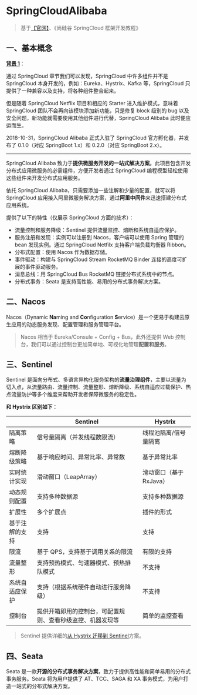 # SpringCloudAlibaba

> 基于[【官网】](https://spring.io/projects/spring-cloud-alibaba)、《尚硅谷 SpringCloud 框架开发教程》

## 一、基本概念

**[背景 1](https://spring.io/blog/2018/12/12/spring-cloud-greenwich-rc1-available-now)**：

通过 SpringCloud 章节我们可以发现，SpringCloud 中许多组件并不是 SpringCloud 本身开发的，例如：Eureka、Hystrix、Kafka 等，SpringCloud 只提供了一种兼容以及支持，将各种组件整合起来。

但是随着 SpringCloud Netflix 项目和相应的 Starter 进入维护模式，意味着 SpringCloud 团队不会再向该模块添加新功能，只是修复 block 级别的 bug 以及安全问题，新功能就需要使用其他组件进行代替，SpringCloud Alibaba 此时便应运而生。

2018-10-31，SpringCloud Alibaba 正式入驻了 SpringCloud 官方孵化器，并发布了 0.1.0（对应 SpringBoot 1.x）和 0.2.0（对应 SpringBoot 2.x）。

---

SpringCloud Alibaba 致力于**提供微服务开发的一站式解决方案**。此项目包含开发分布式应用微服务的必需组件，方便开发者通过 SpringCloud 编程模型轻松使用这些组件来开发分布式应用服务。

依托 SpringCloud Alibaba，只需要添加一些注解和少量的配置，就可以将 SpringCloud 应用接入阿里微服务解决方案，通过**阿里中间件**来迅速搭建分布式应用系统。

提供了以下的特性（仅展示 SpringCloud 方面的技术）：

- 流量控制和服务降级：Sentinel 提供流量监控、熔断和系统自适应保护。
- 服务注册和发现：实例可以注册到 Nacos，客户端可以使用 Spring 管理的 bean 发现实例。通过 SpringCloud Netfilx 支持客户端负载均衡器 Ribbon。
- 分布式配置：使用 Nacos 作为数据存储。
- 事件驱动：构建与 SpringCloud Stream RocketMQ Binder 连接的高度可扩展的事件驱动服务。
- 消息总线：用 SpringCloud Bus RocketMQ 链接分布式系统中的节点。
- 分布式事务：Seata 是支持高性能、易用的分布式事务解决方案。

## 二、Nacos

Nacos（Dynamic **Na**ming and **Co**nfiguration **S**ervice）是一个更易于构建云原生应用的动态服务发现、配置管理和服务管理平台。

> Nacos 相当于 Eureka/Consule + Config + Bus，此外还提供 Web 控制台，我们可以通过控制台更加简单地、可视化地管理**配置和服务**。

## 三、Sentinel

Sentinel 是面向分布式、多语言异构化服务架构的**流量治理组件**，主要以流量为切入点，从流量路由、流量控制、流量整形、熔断降级、系统自适应过载保护、热点流量防护等多个维度来帮助开发者保障微服务的稳定性。

**和 Hystrix 区别如下**：

|                | Sentinel                                                   | Hystrix                 |
| -------------- | ---------------------------------------------------------- | ----------------------- |
| 隔离策略       | 信号量隔离（并发线程数限流）                               | 线程池隔离/信号量隔离   |
| 熔断降级策略   | 基于响应时间、异常比率、异常数                             | 基于异常比率            |
| 实时统计实现   | 滑动窗口（LeapArray）                                      | 滑动窗口（基于 RxJava） |
| 动态规则配置   | 支持多种数据源                                             | 支持多种数据源          |
| 扩展性         | 多个扩展点                                                 | 插件的形式              |
| 基于注解的支持 | 支持                                                       | 支持                    |
| 限流           | 基于 QPS，支持基于调用关系的限流                           | 有限的支持              |
| 流量整形       | 支持预热模式、匀速器模式、预热排队模式                     | 不支持                  |
| 系统自适应保护 | 支持（根据系统硬件自动进行服务降级）                       | 不支持                  |
| 控制台         | 提供开箱即用的控制台，可配置规则、查看秒级监控、机器发现等 | 简单的监控查看          |

> Sentinel 提供详细的[从 Hystrix 迁移到 Sentinel](https://sentinelguard.io/zh-cn/blog/guideline-migrate-from-hystrix-to-sentinel.html)方案。

## 四、Seata

Seata 是一款**开源的分布式事务解决方案**，致力于提供高性能和简单易用的分布式事务服务。Seata 将为用户提供了 AT、TCC、SAGA 和 XA 事务模式，为用户打造一站式的分布式解决方案。
